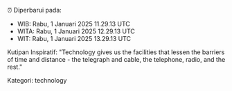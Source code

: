 ⏰ Diperbarui pada:
- WIB: Rabu, 1 Januari 2025 11.29.13 UTC
- WITA: Rabu, 1 Januari 2025 12.29.13 UTC
- WIT: Rabu, 1 Januari 2025 13.29.13 UTC

Kutipan Inspiratif:
"Technology gives us the facilities that lessen the barriers of time and distance - the telegraph and cable, the telephone, radio, and the rest."


Kategori: technology

